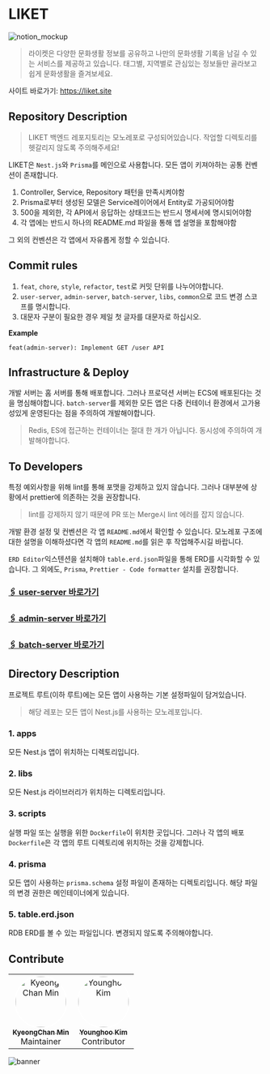 # LIKET

![notion_mockup](https://github.com/user-attachments/assets/775f4e0e-83de-4054-9a8b-567b33ae672e)

> 라이켓은 다양한 문화생활 정보를 공유하고 나만의 문화생활 기록을 남길 수 있는 서비스를 제공하고 있습니다.
> 태그별, 지역별로 관심있는 정보들만 골라보고 쉽게 문화생활을 즐겨보세요.

사이트 바로가기: https://liket.site

## Repository Description

> LIKET 백엔드 레포지토리는 모노레포로 구성되어있습니다. 작업할 디렉토리를 헷갈리지 않도록 주의해주세요!

LIKET은 `Nest.js`와 `Prisma`를 메인으로 사용합니다. 모든 앱이 키져야하는 공통 컨벤션이 존재합니다.

1. Controller, Service, Repository 패턴을 만족시켜야함
2. Prisma로부터 생성된 모델은 Service레이어에서 Entity로 가공되어야함
3. 500을 제외한, 각 API에서 응답하는 상태코드는 반드시 명세서에 명시되어야함
4. 각 앱에는 반드시 하나의 README.md 파일을 통해 앱 설명을 포함해야함

그 외의 컨벤션은 각 앱에서 자유롭게 정할 수 있습니다.

## Commit rules

1. `feat`, `chore`, `style`, `refactor`, `test`로 커밋 단위를 나누어야합니다.
2. `user-server`, `admin-server`, `batch-server`, `libs`, `common`으로 코드 변경 스코프를 명시합니다.
3. 대문자 구분이 필요한 경우 제일 첫 글자를 대문자로 하십시오.

**Example**

```
feat(admin-server): Implement GET /user API
```

## Infrastructure & Deploy

개발 서버는 홈 서버를 통해 배포합니다. 그러나 프로덕션 서버는 ECS에 배포된다는 것을 명심해야합니다. `batch-server`를 제외한 모든 앱은 다중 컨테이너 환경에서 고가용성있게 운영된다는 점을 주의하여 개발해야합니다.

> Redis, ES에 접근하는 컨테이너는 절대 한 개가 아닙니다. 동시성에 주의하여 개발해야합니다.

## To Developers

특정 예외사항을 위해 lint를 통해 포맷을 강제하고 있지 않습니다. 그러나 대부분에 상황에서 prettier에 의존하는 것을 권장합니다.

> lint를 강제하지 않기 때문에 PR 또는 Merge시 lint 에러를 잡지 않습니다.

개발 환경 설정 및 컨벤션은 각 앱 `README.md`에서 확인할 수 있습니다. 모노레포 구조에 대한 설명을 이해하셨다면 각 앱의 `README.md`를 읽은 후 작업해주시길 바랍니다.

`ERD Editor`익스텐션을 설치해야 `table.erd.json`파일을 통해 ERD를 시각화할 수 있습니다. 그 외에도, `Prisma`, `Prettier - Code formatter` 설치를 권장합니다.

### [🖇️ user-server 바로가기](https://github.com/Chipmunkers/LIKET-backend/tree/master/apps/user-server)

### [🖇️ admin-server 바로가기](https://github.com/Chipmunkers/LIKET-backend/tree/master/apps/admin-server)

### [🖇️ batch-server 바로가기]()

## Directory Description

프로젝트 루트(이하 루트)에는 모든 앱이 사용하는 기본 설정파일이 담겨있습니다.

> 해당 레포는 모든 앱이 Nest.js를 사용하는 모노레포입니다.

### 1. apps

모든 Nest.js 앱이 위치하는 디렉토리입니다.

### 2. libs

모든 Nest.js 라이브러리가 위치하는 디렉토리입니다.

### 3. scripts

실행 파일 또는 실행을 위한 `Dockerfile`이 위치한 곳입니다. 그러나 각 앱의 배포 `Dockerfile`은 각 앱의 루트 디렉토리에 위치하는 것을 강제합니다.

### 4. prisma

모든 앱이 사용하는 `prisma.schema` 설정 파일이 존재하는 디렉토리입니다. 해당 파일의 변경 권한은 메인테이너에게 있습니다.

### 5. table.erd.json

RDB ERD를 볼 수 있는 파일입니다. 변경되지 않도록 주의해야합니다.

## Contribute

<table>
  <tr>
    <td align="center">
      <a href="https://github.com/jochongs">
        <img src="https://github.com/jochongs.png" width="100px;" alt="Kyeong Chan Min" style="border-radius: 100%;border:2px solid white" />
        <br />
        <sub>
          <b>KyeongChan Min</b>
        </sub>
      </a>
      <br />
      <span>Maintainer</span>
      <br />
    </td>
    <td align="center">
      <a href="https://github.com/wherehows">
        <img src="https://github.com/wherehows.png" width="100px;" alt="Younghoo Kim" style="border-radius: 100%;border:2px solid white" />
        <br />
        <sub>
          <b>Younghoo Kim</b>
        </sub>
      </a>
      <br />
      <span>Contributor</span>
      <br />
    </td>
  </tr>
</table>

![banner](https://github.com/user-attachments/assets/bfafbb47-3323-49f6-9c87-c8bf2edc7c29)
